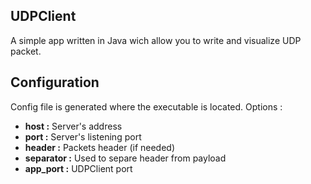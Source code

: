## UDPClient
A simple app written in Java wich allow you to write and visualize UDP packet.
	
## Configuration
Config file is generated where the executable is located.
Options : 
	

 - **host :** Server's address
 - **port :** Server's listening port
 - **header :** Packets header (if needed)
 - **separator :** Used to separe header from payload
 - **app_port :** UDPClient port
